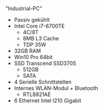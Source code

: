 "Industrial-PC"
- Passiv gekühlt
- Intel Core i7-6700TE
    - 4C/8T
    - 8MB L3 Cache
    - TDP 35W
- 32GB RAM
- Win10 Pro 64bit
- SSD Transcend SSD370S 
    - 512GB
    - SATA 
- 4 Serielle Schnittstellen
- Internes WLAN-Modul + Bluetooth
    - RTL8821AE
- 6 Ethernet Intel I210 Gigabit